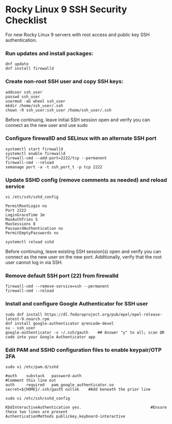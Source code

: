 # Rocky Linux 9 SSH Security Checklist
For new Rocky Linux 9 servers with root access and public key SSH authentication.

### Run updates and install packages:
```
dnf update
dnf install firewalld
```

### Create non-root SSH user and copy SSH keys:
```
adduser ssh_user
passwd ssh_user
usermod -aG wheel ssh_user
mkdir /home/ssh_user/.ssh
chown -R ssh_user:ssh_user /home/ssh_user/.ssh
```

Before continuing, leave initial SSH session open and verify you can connect as the new user and use sudo

### Configure firewallD and SELinux with an alternate SSH port
```
systemctl start firewalld
systemctl enable firewalld
firewall-cmd --add-port=2222/tcp --permanent
firewall-cmd --reload
semanage port -a -t ssh_port_t -p tcp 2222
```

### Update SSHD config (remove comments as needed) and reload service
`vi /etc/ssh/sshd_config`

```
PermitRootLogin no
Port 2222
LoginGraceTime 1m
MaxAuthTries 5
MaxSessions 8
PasswordAuthentication no
PermitEmptyPasswords no
```
  
`systemctl reload sshd`

Before continuing, leave existing SSH session(s) open and verify you can connect as the new user on the new port. Additionally, verify that the root user cannot log in via SSH.

### Remove default SSH port (22) from firewalld
```
firewall-cmd --remove-service=ssh --permanent
firewall-cmd --reload
```

### Install and configure Google Authenticator for SSH user
```
sudo dnf install https://dl.fedoraproject.org/pub/epel/epel-release-latest-9.noarch.rpm
dnf install google-authenticator qrencode-devel
su - ssh_user
google-authenticator -s ~/.ssh/gauth    ## Answer "y" to all; scan QR code into your Google Authenticator app
```

### Edit PAM and SSHD configuration files to enable keypair/OTP 2FA
`sudo vi /etc/pam.d/sshd`

```
#auth    substack   password-auth                                                   #Comment this line out
auth     required   pam_google_authenticator.so secret=${HOME}/.ssh/gauth nullok    #Add beneath the prior line
```

`sudo vi /etc/ssh/sshd_config`
```
KbdInteractiveAuthentication yes.                              #Ensure these two lines are present
AuthenticationMethods publickey,keyboard-interactive           
```


